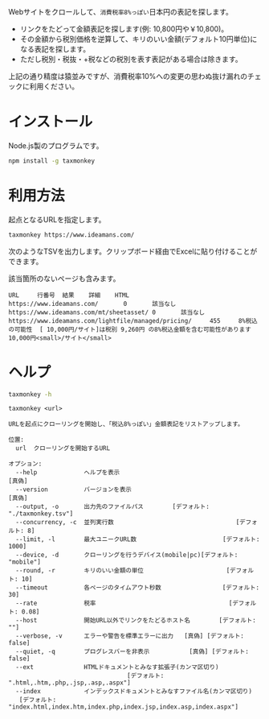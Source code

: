 Webサイトをクロールして、`消費税率8%っぽい`日本円の表記を探します。

* リンクをたどって金額表記を探します(例: 10,800円や￥10,800)。
* その金額から税別価格を逆算して、キリのいい金額(デフォルト10円単位)になる表記を探します。
* ただし税別・税抜・+税などの税別を表す表記がある場合は除きます。

上記の通り精度は猿並みですが、消費税率10%への変更の思わぬ抜け漏れのチェックに利用ください。

# インストール

Node.js製のプログラムです。

```bash
npm install -g taxmonkey
```

# 利用方法

起点となるURLを指定します。

```bash
taxmonkey https://www.ideamans.com/
```

次のようなTSVを出力します。クリップボード経由でExcelに貼り付けることができます。

該当箇所のないページも含みます。

```
URL     行番号  結果    詳細    HTML
https://www.ideamans.com/       0       該当なし
https://www.ideamans.com/mt/sheetasset/ 0       該当なし
https://www.ideamans.com/lightfile/managed/pricing/     455     8%税込の可能性  [ 10,000円/サイト]は税別 9,260円 の8%税込金額を含む可能性があります     10,000円<small>/サイト</small>
```

# ヘルプ

```bash
taxmonkey -h
```

```
taxmonkey <url>

URLを起点にクローリングを開始し、「税込8%っぽい」金額表記をリストアップします。

位置:
  url  クローリングを開始するURL

オプション:
  --help             ヘルプを表示                                         [真偽]
  --version          バージョンを表示                                     [真偽]
  --output, -o       出力先のファイルパス        [デフォルト: "./taxmonkey.tsv"]
  --concurrency, -c  並列実行数                                  [デフォルト: 8]
  --limit, -l        最大ユニークURL数                        [デフォルト: 1000]
  --device, -d       クローリングを行うデバイス(mobile|pc)[デフォルト: "mobile"]
  --round, -r        キリのいい金額の単位                       [デフォルト: 10]
  --timeout          各ページのタイムアウト秒数                 [デフォルト: 30]
  --rate             税率                                     [デフォルト: 0.08]
  --host             開始URL以外でリンクをたどるホスト名        [デフォルト: ""]
  --verbose, -v      エラーや警告を標準エラーに出力   [真偽] [デフォルト: false]
  --quiet, -q        プログレスバーを非表示           [真偽] [デフォルト: false]
  --ext              HTMLドキュメントとみなす拡張子(カンマ区切り)
                                 [デフォルト: ".html,.htm,.php,.jsp,.asp,.aspx"]
  --index            インデックスドキュメントとみなすファイル名(カンマ区切り)
   [デフォルト: "index.html,index.htm,index.php,index.jsp,index.asp,index.aspx"]
```